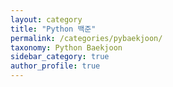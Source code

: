 ```yaml
---
layout: category
title: "Python 백준"
permalink: /categories/pybaekjoon/
taxonomy: Python Baekjoon
sidebar_category: true
author_profile: true
---
```

